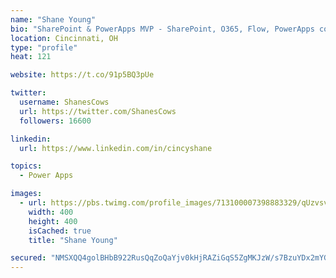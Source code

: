 ```yaml
---
name: "Shane Young"
bio: "SharePoint & PowerApps MVP - SharePoint, O365, Flow, PowerApps consulting? @PowerApps911 | Pure Snark? You found it."
location: Cincinnati, OH
type: "profile"
heat: 121

website: https://t.co/91p5BQ3pUe

twitter:
  username: ShanesCows
  url: https://twitter.com/ShanesCows
  followers: 16600

linkedin:
  url: https://www.linkedin.com/in/cincyshane

topics:
  - Power Apps

images:
  - url: https://pbs.twimg.com/profile_images/713100007398883329/qUzvsvQ3_400x400.jpg
    width: 400
    height: 400
    isCached: true
    title: "Shane Young"

secured: "NMSXQQ4golBHbB922RusQqZoQaYjv0kHjRAZiGqS5ZgMKJzW/s7BzuYDx2mYGD6PAhACJ828/ZPFqBAN8vgsuk0R1cEnKX/JD92XN3ua/gUlhNFCJ5VVwd2VToVEdjsOMOmdISSRdbBHckUfdRYIjX0p/sBqAHDtSlc2nJRXykp8UT+U/Yr7UgMy70N6W//SLRe/y73f8RtUD58JBbKqnVM1t1T2YPuRbeR1/H8+hdvOuUgEW0nhVnQ5dh7tRdD6DzWbRrFTZjHzE7UXp4rJ90wFjaKcy6gKDKVlwM5ar3C4GHjAIUJWVAzxXT4Lus3LEX3bUlOXLb51yFoPKwalgfo6YxWn8c910T6lwlSyz+mSQUJHnYwZcYBM0via8Kk7fa7pkDixDag2H6biC5MnfIzbKyFU/qiV4BkWLH2sbys=;0U0uEZAh5Pu1MbZvF1aNag=="
---
```


